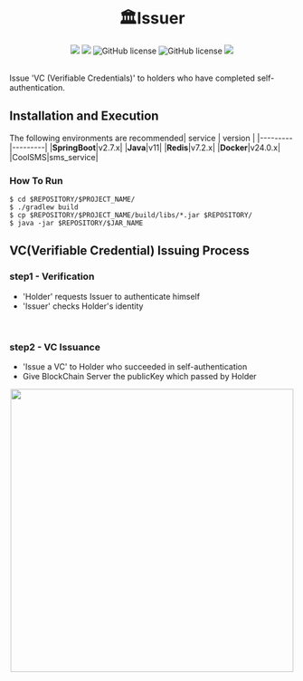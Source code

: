 
<h1 align="center">🏛Issuer</h1>

<p align="center">
<img src="https://img.shields.io/github/contributors/2023-oss/OSS-ISSUER">
<img src="https://img.shields.io/github/languages/count/2023-oss/OSS-ISSUER">
<img alt="GitHub license" src="https://img.shields.io/github/issues/2023-oss/OSS-ISSUER">
<img alt="GitHub license" src="https://img.shields.io/github/issues-closed/2023-oss/OSS-ISSUER">
<img src="https://img.shields.io/github/license/2023-oss/OSS-ISSUER">
</p>
<br/>
Issue 'VC (Verifiable Credentials)' to holders who have completed self-authentication.


<br/>
 
## Installation and Execution
The following environments are recommended| service | version |
|---------|---------|
|**SpringBoot**|v2.7.x|
|**Java**|v11|
|**Redis**|v7.2.x|
|**Docker**|v24.0.x|
|CoolSMS|sms_service|

### How To Run
```
$ cd $REPOSITORY/$PROJECT_NAME/
$ ./gradlew build
$ cp $REPOSITORY/$PROJECT_NAME/build/libs/*.jar $REPOSITORY/
$ java -jar $REPOSITORY/$JAR_NAME
```

## VC(Verifiable Credential) Issuing Process
### step1 - Verification
- 'Holder' requests Issuer to authenticate himself
- 'Issuer' checks Holder's identity
<br/>

### step2 - VC Issuance
- 'Issue a VC' to Holder who succeeded in self-authentication
- Give BlockChain Server the publicKey which passed by Holder
<center>
  <img src="https://user-images.githubusercontent.com/83829352/265966855-2a92728a-cc09-403b-80e0-9ac5c74a335d.png" width=500px />
</center>
